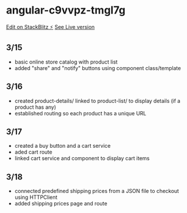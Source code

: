 # angular-c9vvpz-tmgl7g

[Edit on StackBlitz ⚡️](https://stackblitz.com/edit/angular-c9vvpz-tmgl7g)
[See Live version](https://angular-c9vvpz-tmgl7g.stackblitz.io)

## 3/15
* basic online store catalog with product list
* added "share" and "notify" buttons using component class/template

## 3/16
* created product-details/ linked to product-list/ to display details (if a product has any)
* established routing so each product has a unique URL

## 3/17
* created a buy button and a cart service
* aded cart route
* linked cart service and component to display cart items

## 3/18
* connected predefined shipping prices from a JSON file to checkout using HTTPClient
* added shipping prices page and route
